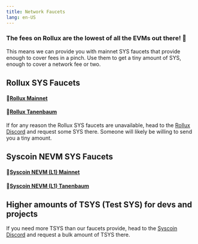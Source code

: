 ```yaml
---
title: Network Faucets 
lang: en-US
---
```


### The fees on Rollux are the lowest of all the EVMs out there! 🎉 
This means we can provide you with mainnet SYS faucets that provide enough to cover fees in a pinch. Use them to get a tiny amount of SYS, enough to cover a network fee or two.

## Rollux SYS Faucets

#### 🚰[Rollux Mainnet](https://rollux.id/faucet?chainId=570)

#### 🚰[Rollux Tanenbaum](https://rollux.id/faucet?chainId=57000)

If for any reason the Rollux SYS faucets are unavailable, head to the [Rollux Discord](https://discord.gg/rollux) and request some SYS there. Someone will likely be willing to send you a tiny amount.

## Syscoin NEVM SYS Faucets

#### 🚰[Syscoin NEVM (L1) Mainnet](https://rollux.id/faucet-nevm?chainId=57)

#### 🚰[Syscoin NEVM (L1) Tanenbaum](https://rollux.id/faucet-nevm?chainId=5700)

## Higher amounts of TSYS (Test SYS) for devs and projects

If you need more TSYS than our faucets provide, head to the [Syscoin Discord](https://discord.gg/syscoin) and request a bulk amount of TSYS there.
